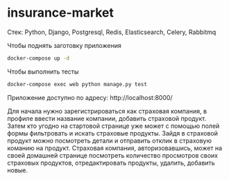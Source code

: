 # insurance-market

Стек:
Python,
Django,
Postgresql,
Redis,
Elasticsearch,
Celery,
Rabbitmq

Чтобы поднять заготовку приложения 
```sh
docker-compose up -d
```
Чтобы выполнить тесты
```sh
docker-compose exec web python manage.py test
```
Приложение доступно по адресу:
http://localhost:8000/

Для начала нужно зарегистрироваться как страховая компания, в профиле ввести название компании,
добавить страховой продукт.
Затем кто угодно на стартовой странице уже может с помощью полей формы фильтровать и искать страховые продукты.
Зайдя в страховой продукт можно посмотреть детали и отправить отклик в страховую команию на продукт.
Страховая компания, авторизовавшись, может на своей домашней странице посмотреть количество просмотров 
своих страховых продуктов, отредактировать продукты, удалить, добавить новые.


